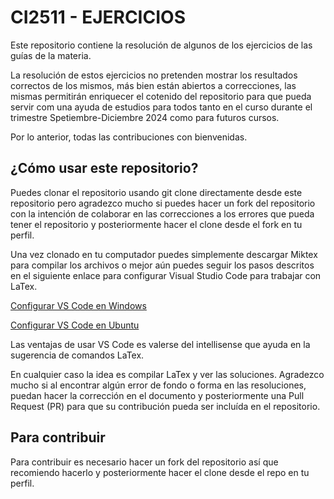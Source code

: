 # CI2511 - EJERCICIOS

Este repositorio contiene la resolución de algunos de los ejercicios de las guías de la materia.

La resolución de estos ejercicios no pretenden mostrar los resultados correctos de los mismos, más bien están abiertos a correcciones, las mismas permitirán enriquecer el cotenido del repositorio para que pueda servir com una ayuda de estudios para todos tanto en el curso durante el trimestre Spetiembre-Diciembre 2024 como para futuros cursos.

Por lo anterior, todas las contribuciones con bienvenidas.

## ¿Cómo usar este repositorio?

Puedes clonar el repositorio usando git clone directamente desde este repositorio pero agradezco mucho si puedes hacer un fork del repositorio con la intención de colaborar en las correcciones a los errores que pueda tener el repositorio y posteriormente hacer el clone desde el fork en tu perfil.

Una vez clonado en tu computador puedes simplemente descargar Miktex para compilar los archivos o mejor aún puedes seguir los pasos descritos en el siguiente enlace para configurar Visual Studio Code para trabajar con LaTex. 

[Configurar VS Code en Windows](https://blog.jakelee.co.uk/getting-latex-working-in-vscode-on-windows/)

[Configurar VS Code en Ubuntu](https://nevalsar.hashnode.dev/compiling-latex-with-ubuntu-and-visual-studio-code)

Las ventajas de usar VS Code es valerse del intellisense que ayuda en la sugerencia de comandos LaTex.

En cualquier caso la idea es compilar LaTex y ver las soluciones. Agradezco mucho si al encontrar algún error de fondo o forma en las resoluciones, puedan hacer la corrección en el documento y posteriormente una Pull Request (PR) para que su contribución pueda ser incluída en el repositorio.

## Para contribuir

Para contribuir es necesario hacer un fork del repositorio así que recomiendo hacerlo y posteriormente hacer el clone desde el repo en tu perfil.
